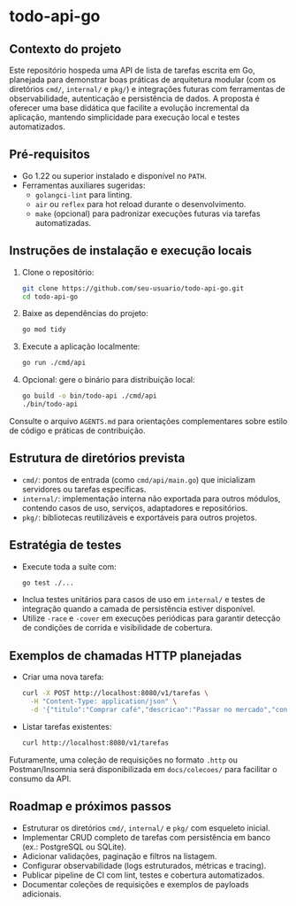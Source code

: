 # todo-api-go

## Contexto do projeto
Este repositório hospeda uma API de lista de tarefas escrita em Go, planejada para demonstrar boas práticas de arquitetura modular (com os diretórios `cmd/`, `internal/` e `pkg/`) e integrações futuras com ferramentas de observabilidade, autenticação e persistência de dados. A proposta é oferecer uma base didática que facilite a evolução incremental da aplicação, mantendo simplicidade para execução local e testes automatizados.

## Pré-requisitos
- Go 1.22 ou superior instalado e disponível no `PATH`.
- Ferramentas auxiliares sugeridas:
  - `golangci-lint` para linting.
  - `air` ou `reflex` para hot reload durante o desenvolvimento.
  - `make` (opcional) para padronizar execuções futuras via tarefas automatizadas.

## Instruções de instalação e execução locais
1. Clone o repositório:
   ```bash
   git clone https://github.com/seu-usuario/todo-api-go.git
   cd todo-api-go
   ```
2. Baixe as dependências do projeto:
   ```bash
   go mod tidy
   ```
3. Execute a aplicação localmente:
   ```bash
   go run ./cmd/api
   ```
4. Opcional: gere o binário para distribuição local:
   ```bash
   go build -o bin/todo-api ./cmd/api
   ./bin/todo-api
   ```

Consulte o arquivo `AGENTS.md` para orientações complementares sobre estilo de código e práticas de contribuição.

## Estrutura de diretórios prevista
- `cmd/`: pontos de entrada (como `cmd/api/main.go`) que inicializam servidores ou tarefas específicas.
- `internal/`: implementação interna não exportada para outros módulos, contendo casos de uso, serviços, adaptadores e repositórios.
- `pkg/`: bibliotecas reutilizáveis e exportáveis para outros projetos.

## Estratégia de testes
- Execute toda a suíte com:
  ```bash
  go test ./...
  ```
- Inclua testes unitários para casos de uso em `internal/` e testes de integração quando a camada de persistência estiver disponível.
- Utilize `-race` e `-cover` em execuções periódicas para garantir detecção de condições de corrida e visibilidade de cobertura.

## Exemplos de chamadas HTTP planejadas
- Criar uma nova tarefa:
  ```bash
  curl -X POST http://localhost:8080/v1/tarefas \
    -H "Content-Type: application/json" \
    -d '{"titulo":"Comprar café","descricao":"Passar no mercado","concluida":false}'
  ```
- Listar tarefas existentes:
  ```bash
  curl http://localhost:8080/v1/tarefas
  ```

Futuramente, uma coleção de requisições no formato `.http` ou Postman/Insomnia será disponibilizada em `docs/colecoes/` para facilitar o consumo da API.

## Roadmap e próximos passos
- Estruturar os diretórios `cmd/`, `internal/` e `pkg/` com esqueleto inicial.
- Implementar CRUD completo de tarefas com persistência em banco (ex.: PostgreSQL ou SQLite).
- Adicionar validações, paginação e filtros na listagem.
- Configurar observabilidade (logs estruturados, métricas e tracing).
- Publicar pipeline de CI com lint, testes e cobertura automatizados.
- Documentar coleções de requisições e exemplos de payloads adicionais.
